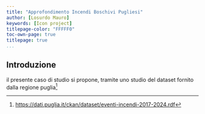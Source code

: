 ```yaml
---
title: "Approfondimento Incendi Boschivi Pugliesi"
author: [Losurdo Mauro]
keywords: [Icon project]
titlepage-color: "FFFFF0"
toc-own-page: true
titlepage: true
...
```

## Introduzione

il presente caso di studio si propone, tramite uno studio del dataset fornito dalla regione puglia[^Puglia-dataset]

 
























 [^Puglia-dataset]: https://dati.puglia.it/ckan/dataset/eventi-incendi-2017-2024.rdf